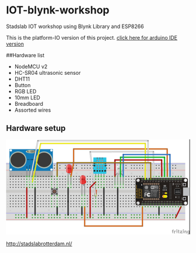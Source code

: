 # IOT-blynk-workshop
Stadslab IOT workshop using Blynk Library and ESP8266

This is the platform-IO version of this project.
[click here for arduino IDE version](../tree/main)

##Hardware list
* NodeMCU v2
* HC-SR04 ultrasonic sensor
* DHT11
* Button
* RGB LED
* 10mm LED
* Breadboard
* Assorted wires

## Hardware setup
![](/IOT-setup2.jpg)

http://stadslabrotterdam.nl/
